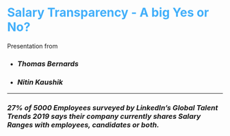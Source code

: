 # <span style="color:#42affa">Salary Transparency - A big Yes or No?</span>

Presentation from

- ### _Thomas Bernards_

- ### _Nitin Kaushik_

---

### _27% of 5000 Employees surveyed by LinkedIn’s Global Talent Trends 2019 says their company currently shares Salary Ranges with employees, candidates or both._
